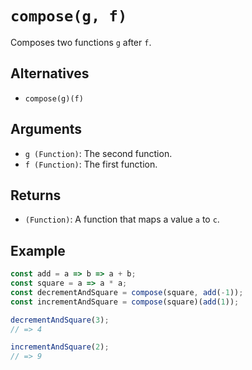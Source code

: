 # `compose(g, f)`

Composes two functions `g` after `f`.

## Alternatives

* `compose(g)(f)`

## Arguments

* `g (Function)`: The second function.
* `f (Function)`: The first function.

## Returns

* `(Function)`: A function that maps a value `a` to `c`.

## Example

```javascript
const add = a => b => a + b;
const square = a => a * a;
const decrementAndSquare = compose(square, add(-1));
const incrementAndSquare = compose(square)(add(1));

decrementAndSquare(3);
// => 4

incrementAndSquare(2);
// => 9
```
